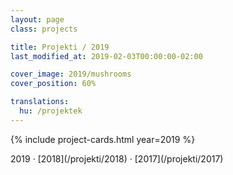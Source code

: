 ```yaml
---
layout: page
class: projects

title: Projekti / 2019
last_modified_at: 2019-02-03T00:00:00-02:00

cover_image: 2019/mushrooms
cover_position: 60%

translations:
  hu: /projektek
---
```

{% include project-cards.html year=2019 %}

<div class="years" markdown="1">
2019 &middot;
[2018](/projekti/2018) &middot;
[2017](/projekti/2017)
</div>
